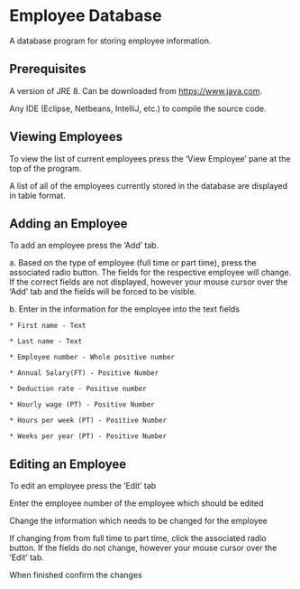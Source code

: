 # Employee Database
A database program for storing employee information.

## Prerequisites
A version of JRE 8. Can be downloaded from https://www.java.com.

Any IDE (Eclipse, Netbeans, IntelliJ, etc.) to compile the source code.

## Viewing Employees
To view the list of current employees press the ‘View Employee’ pane at the top of the program.

A list of all of the employees currently stored in the database are displayed in table format.

## Adding an Employee
To add an employee press the ‘Add’ tab.
  
  a.  Based on the type of employee (full time or part time), press the associated radio button. The fields for the respective employee will   change. If the correct fields are not displayed, however your mouse cursor over the ‘Add’ tab and the fields will be forced to be visible.
  
  b.  Enter in the information for the employee into the text fields
  
    * First name - Text
    
    * Last name - Text
    
    * Employee number - Whole positive number
    
    * Annual Salary(FT) - Positive Number
    
    * Deduction rate - Positive number
    
    * Hourly wage (PT) - Positive Number
    
    * Hours per week (PT) - Positive Number
    
    * Weeks per year (PT) - Positive Number
## Editing an Employee
To edit an employee press the ‘Edit’ tab

Enter the employee number of the employee which should be edited

Change the information which needs to be changed for the employee

If changing from from full time to part time, click the associated radio button. If the fields do not change, however your mouse cursor over the ‘Edit’ tab.

When finished confirm the changes



